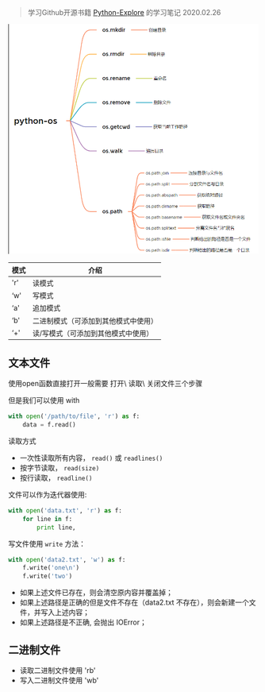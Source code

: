 > 学习Github开源书籍 [Python-Explore](https://funhacks.gitbooks.io/explore-python/content/) 的学习笔记
> 2020.02.26

![image-20221206231935890](./assets/image-20221206231935890.png)


| 模式 | 介绍 |
|---|---|
| 'r' | 读模式 |
|‘w'|写模式|
|‘a'|追加模式|
|‘b'|二进制模式（可添加到其他模式中使用）|
|‘+'|读/写模式（可添加到其他模式中使用）|

## 文本文件

使用open函数直接打开一般需要 打开\ 读取\ 关闭文件三个步骤

但是我们可以使用 with 

```python
with open('/path/to/file', 'r') as f:
    data = f.read()
```

读取方式
- 一次性读取所有内容， `read()` 或 `readlines()`
- 按字节读取， `read(size)`
- 按行读取， `readline()`

文件可以作为迭代器使用:

```python
with open('data.txt', 'r') as f:
    for line in f:
        print line,
```

写文件使用 `write` 方法：

```python
with open('data2.txt', 'w') as f:
    f.write('one\n')
    f.write('two')
```

-   如果上述文件已存在，则会清空原内容并覆盖掉；
-   如果上述路径是正确的但是文件不存在（data2.txt 不存在），则会新建一个文件，并写入上述内容；
-   如果上述路径是不正确, 会抛出 IOError；

## 二进制文件

-   读取二进制文件使用 'rb' 
-   写入二进制文件使用 'wb' 

